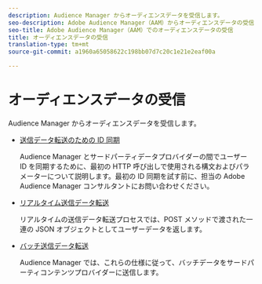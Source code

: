 ```yaml
---
description: Audience Manager からオーディエンスデータを受信します。
seo-description: Adobe Audience Manager（AAM）からオーディエンスデータの受信
seo-title: Adobe Audience Manager（AAM）でのオーディエンスデータの受信
title: オーディエンスデータの受信
translation-type: tm+mt
source-git-commit: a1960a65058622c198bb07d7c20c1e21e2eaf00a

---
```



# オーディエンスデータの受信

Audience Manager からオーディエンスデータを受信します。

* [送信データ転送のための ID 同期](/help/using/integration/receiving-audience-data/id-sync-outbound.md)

   Audience Manager とサードパーティデータプロバイダーの間でユーザー ID を同期するために、最初の HTTP 呼び出しで使用される構文およびパラメーターについて説明します。最初の ID 同期を試す前に、担当の Adobe Audience Manager コンサルタントにお問い合わせください。

* [リアルタイム送信データ転送](/help/using/integration/receiving-audience-data/batch-outbound-transfers/batch-outbound-overview.md)

   リアルタイムの送信データ転送プロセスでは、POST メソッドで渡された一連の JSON オブジェクトとしてユーザーデータを返します。

* [バッチ送信データ転送](/help/using/integration/receiving-audience-data/batch-outbound-transfers/outbound-file-name-contents.md)

   Audience Manager では、これらの仕様に従って、バッチデータをサードパーティコンテンツプロバイダーに送信します。
